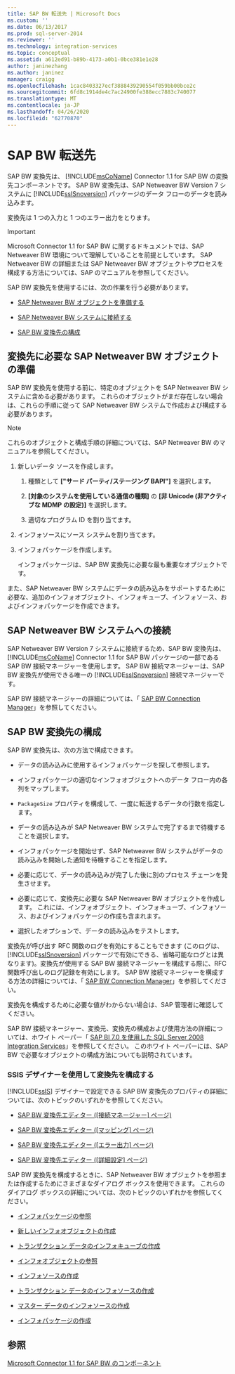```yaml
---
title: SAP BW 転送先 | Microsoft Docs
ms.custom: ''
ms.date: 06/13/2017
ms.prod: sql-server-2014
ms.reviewer: ''
ms.technology: integration-services
ms.topic: conceptual
ms.assetid: a612ed91-b89b-4173-a0b1-0bce381e1e28
author: janinezhang
ms.author: janinez
manager: craigg
ms.openlocfilehash: 1cac8403327ecf3888439290554f059bb00bce2c
ms.sourcegitcommit: 6fd8c1914de4c7ac24900fe388ecc7883c740077
ms.translationtype: MT
ms.contentlocale: ja-JP
ms.lasthandoff: 04/26/2020
ms.locfileid: "62770870"
---
```

# <a name="sap-bw-destination"></a>SAP BW 転送先
  SAP BW 変換先は、 [!INCLUDE[msCoName](../../includes/msconame-md.md)] Connector 1.1 for SAP BW の変換先コンポーネントです。 SAP BW 変換先は、SAP Netweaver BW Version 7 システムに [!INCLUDE[ssISnoversion](../../includes/ssisnoversion-md.md)] パッケージのデータ フローのデータを読み込みます。  
  
 変換先は 1 つの入力と 1 つのエラー出力をとります。  
  
> [!IMPORTANT]  
>  Microsoft Connector 1.1 for SAP BW に関するドキュメントでは、SAP Netweaver BW 環境について理解していることを前提としています。 SAP Netweaver BW の詳細または SAP Netweaver BW オブジェクトやプロセスを構成する方法については、SAP のマニュアルを参照してください。  
  
 SAP BW 変換先を使用するには、次の作業を行う必要があります。  
  
-   [SAP Netweaver BW オブジェクトを準備する](#bkmk_Prepare_Objects)  
  
-   [SAP Netweaver BW システムに接続する](#bkmk_Connect_Database)  
  
-   [SAP BW 変換先の構成](#bkmk_Configure_Destination)  
  
##  <a name="preparing-the-sap-netweaver-bw-objects-that-the-destination-requires"></a><a name="bkmk_Prepare_Objects"></a> 変換先に必要な SAP Netweaver BW オブジェクトの準備  
 SAP BW 変換先を使用する前に、特定のオブジェクトを SAP Netweaver BW システムに含める必要があります。 これらのオブジェクトがまだ存在しない場合は、これらの手順に従って SAP Netweaver BW システムで作成および構成する必要があります。  
  
> [!NOTE]  
>  これらのオブジェクトと構成手順の詳細については、SAP Netweaver BW のマニュアルを参照してください。  
  
1.  新しいデータ ソースを作成します。  
  
    1.  種類として **["サード パーティ/ステージング BAPI"]** を選択します。  
  
    2.  **[対象のシステムを使用している通信の種類]** の **[非 Unicode (非アクティブな MDMP の設定)]** を選択します。  
  
    3.  適切なプログラム ID を割り当てます。  
  
2.  インフォソースにソース システムを割り当てます。  
  
3.  インフォパッケージを作成します。  
  
     インフォパッケージは、SAP BW 変換先に必要な最も重要なオブジェクトです。  
  
 また、SAP Netweaver BW システムにデータの読み込みをサポートするために必要な、追加のインフォオブジェクト、インフォキューブ、インフォソース、およびインフォパッケージを作成できます。  
  
##  <a name="connecting-to-the-sap-netweaver-bw-system"></a><a name="bkmk_Connect_Database"></a> SAP Netweaver BW システムへの接続  
 SAP Netweaver BW Version 7 システムに接続するため、SAP BW 変換先は、 [!INCLUDE[msCoName](../../includes/msconame-md.md)] Connector 1.1 for SAP BW パッケージの一部である SAP BW 接続マネージャーを使用します。 SAP BW 接続マネージャーは、SAP BW 変換先が使用できる唯一の [!INCLUDE[ssISnoversion](../../includes/ssisnoversion-md.md)] 接続マネージャーです。  
  
 SAP BW 接続マネージャーの詳細については、「 [SAP BW Connection Manager](../connection-manager/sap-bw-connection-manager.md)」を参照してください。  
  
##  <a name="configuring-the-sap-bw-destination"></a><a name="bkmk_Configure_Destination"></a> SAP BW 変換先の構成  
 SAP BW 変換先は、次の方法で構成できます。  
  
-   データの読み込みに使用するインフォパッケージを探して参照します。  
  
-   インフォパッケージの適切なインフォオブジェクトへのデータ フロー内の各列をマップします。  
  
-   `PackageSize` プロパティを構成して、一度に転送するデータの行数を指定します。  
  
-   データの読み込みが SAP Netweaver BW システムで完了するまで待機することを選択します。  
  
-   インフォパッケージを開始せず、SAP Netweaver BW システムがデータの読み込みを開始した通知を待機することを指定します。  
  
-   必要に応じて、データの読み込みが完了した後に別のプロセス チェーンを発生させます。  
  
-   必要に応じて、変換先に必要な SAP Netweaver BW オブジェクトを作成します。 これには、インフォオブジェクト、インフォキューブ、インフォソース、およびインフォパッケージの作成も含まれます。  
  
-   選択したオプションで、データの読み込みをテストします。  
  
 変換先が呼び出す RFC 関数のログを有効にすることもできます (このログは、 [!INCLUDE[ssISnoversion](../../includes/ssisnoversion-md.md)] パッケージで有効にできる、省略可能なログとは異なります)。変換先が使用する SAP BW 接続マネージャーを構成する際に、RFC 関数呼び出しのログ記録を有効にします。 SAP BW 接続マネージャーを構成する方法の詳細については、「 [SAP BW Connection Manager](../connection-manager/sap-bw-connection-manager.md)」を参照してください。  
  
 変換先を構成するために必要な値がわからない場合は、SAP 管理者に確認してください。  
  
 SAP BW 接続マネージャー、変換元、変換先の構成および使用方法の詳細については、ホワイト ペーパー「 [SAP BI 7.0 を使用した SQL Server 2008 Integration Services](https://go.microsoft.com/fwlink/?LinkID=137090)」を参照してください。 このホワイト ペーパーには、SAP BW で必要なオブジェクトの構成方法についても説明されています。  
  
### <a name="using-the-ssis-designer-to-configure-the-destination"></a>SSIS デザイナーを使用して変換先を構成する  
 [!INCLUDE[ssIS](../../includes/ssis-md.md)] デザイナーで設定できる SAP BW 変換先のプロパティの詳細については、次のトピックのいずれかを参照してください。  
  
-   [SAP BW 変換先エディター ([接続マネージャー] ページ)](sap-bw-destination-editor-connection-manager-page.md)  
  
-   [SAP BW 変換先エディター ([マッピング] ページ)](sap-bw-destination-editor-mappings-page.md)  
  
-   [SAP BW 変換先エディター ([エラー出力] ページ)](sap-bw-destination-editor-error-output-page.md)  
  
-   [SAP BW 変換先エディター ([詳細設定] ページ)](sap-bw-destination-editor-advanced-page.md)  
  
 SAP BW 変換先を構成するときに、SAP Netweaver BW オブジェクトを参照または作成するためにさまざまなダイアログ ボックスを使用できます。 これらのダイアログ ボックスの詳細については、次のトピックのいずれかを参照してください。  
  
-   [インフォパッケージの参照](look-up-infopackage.md)  
  
-   [新しいインフォオブジェクトの作成](create-new-infoobject.md)  
  
-   [トランザクション データのインフォキューブの作成](create-infocube-for-transaction-data.md)  
  
-   [インフォオブジェクトの参照](look-up-infoobject.md)  
  
-   [インフォソースの作成](create-infosource.md)  
  
-   [トランザクション データのインフォソースの作成](create-infosource-for-transaction-data.md)  
  
-   [マスター データのインフォソースの作成](create-infosource-for-master-data.md)  
  
-   [インフォパッケージの作成](create-infopackage.md)  
  
## <a name="see-also"></a>参照  
 [Microsoft Connector 1.1 for SAP BW のコンポーネント](../microsoft-connector-for-sap-bw-components.md)  
  
  
